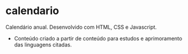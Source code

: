 # calendario
Calendário anual.
Desenvolvido com HTML, CSS e Javascript.

- Conteúdo criado a partir de conteúdo para estudos e aprimoramento das linguagens citadas.
